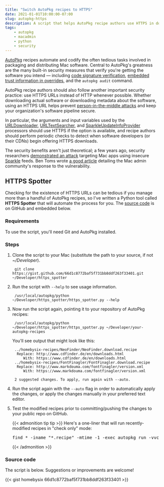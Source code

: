 ```yaml
---
title: "Switch AutoPkg recipes to HTTPS"
date: 2021-01-01T10:00:00-07:00
slug: autopkg-https
description: A script that helps AutoPkg recipe authors use HTTPS in download recipes, and context about why using HTTPS is important.
tags:
    - autopkg
    - macadmin
    - python
    - security
---
```


[AutoPkg](https://github.com/autopkg/autopkg) recipes automate and codify the often tedious tasks involved in packaging and distributing Mac software. Central to AutoPkg's greatness are the many built-in security measures that verify you're getting the software you intend — including [code signature verification](https://github.com/autopkg/autopkg/wiki/Using-CodeSignatureVerification), [embedded trust information in overrides](https://github.com/autopkg/autopkg/wiki/AutoPkg-and-recipe-parent-trust-info), and the `autopkg audit` command.

AutoPkg recipe authors should also follow another important security practice: use HTTPS URLs instead of HTTP whenever possible. Whether downloading actual software or downloading metadata about the software, using an HTTPS URL helps prevent [person-in-the-middle attacks](https://en.wikipedia.org/wiki/Man-in-the-middle_attack) and keep your organization's software pipeline secure.

In particular, the arguments and input variables used by the [URLDownloader](https://github.com/autopkg/autopkg/wiki/Processor-URLDownloader), [URLTextSearcher](https://github.com/autopkg/autopkg/wiki/Processor-URLTextSearcher), and [SparkleUpdateInfoProvider](https://github.com/autopkg/autopkg/wiki/Processor-SparkleUpdateInfoProvider) processors should use HTTPS if the option is available, and recipe authors should perform periodic checks to detect when software developers (or their CDNs) begin offering HTTPS downloads.

The security benefits aren't just theoretical; a few years ago, security researchers [demonstrated an attack](https://vulnsec.com/2016/osx-apps-vulnerabilities/) targeting Mac apps using insecure [Sparkle](https://sparkle-project.org/) feeds. Ben Toms wrote [a good article](https://macmule.com/2016/01/31/sparkle-updater-framework-http-man-in-the-middle-vulnerability/) detailing the Mac admin community's response to the vulnerability.

## HTTPS Spotter

Checking for the existence of HTTPS URLs can be tedious if you manage more than a handful of AutoPkg recipes, so I've written a Python tool called **HTTPS Spotter** that will automate the process for you. The [source code](https://gist.github.com/homebysix/66d1c8772baf5f731bb8ddf263f33401) is on GitHub and embedded below.

### Requirements

To use the script, you'll need Git and AutoPkg installed.

### Steps

1. Clone the script to your Mac (substitute the path to your source, if not _~/Developer_).

        git clone https://gist.github.com/66d1c8772baf5f731bb8ddf263f33401.git ~/Developer/https_spotter

2. Run the script with `--help` to see usage information.

        /usr/local/autopkg/python ~/Developer/https_spotter/https_spotter.py --help

3. Now run the script again, pointing it to your repository of AutoPkg recipes:

        /usr/local/autopkg/python ~/Developer/https_spotter/https_spotter.py ~/Developer/your-autopkg-recipes

    You'll see output that might look like this:

        ../homebysix-recipes/NeoFinder/NeoFinder.download.recipe
         Replace: http://www.cdfinder.de/en/downloads.html
            With: https://www.cdfinder.de/en/downloads.html
        ../homebysix-recipes/FontFinagler/FontFinagler.download.recipe
         Replace: http://www.markdouma.com/fontfinagler/version.xml
            With: https://www.markdouma.com/fontfinagler/version.xml

        2 suggested changes. To apply, run again with --auto.

4. Run the script again with the `--auto` flag in order to automatically apply the changes, or apply the changes manually in your preferred text editor.

5. Test the modified recipes prior to committing/pushing the changes to your public repo on GitHub.

    {{< admonition tip tip >}}
    Here's a one-liner that will run recently-modified recipes in "check only" mode:

    <pre>find * -iname "*.recipe" -mtime -1 -exec autopkg run -vvcq "{}" '+'</pre>
    {{< /admonition >}}

### Source code

The script is below. Suggestions or improvements are welcome!

{{< gist homebysix 66d1c8772baf5f731bb8ddf263f33401 >}}
